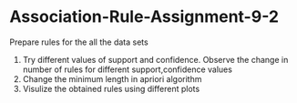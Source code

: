 # Association-Rule-Assignment-9-2
Prepare rules for the all the data sets  
1) Try different values of support and confidence. Observe the change in number of rules for different support,confidence values
2) Change the minimum length in apriori algorithm 
3) Visulize the obtained rules using different plots 
